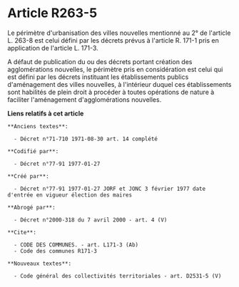 # Article R263-5

Le périmètre d'urbanisation des villes nouvelles mentionné au 2° de l'article L. 263-8 est celui défini par les décrets
prévus à l'article R. 171-1 pris en application de l'article L. 171-3. 

A défaut de publication du ou des décrets portant création des agglomérations nouvelles, le périmètre pris en considération
est celui qui est défini       par les décrets instituant les établissements publics d'aménagement des villes nouvelles, à
l'intérieur duquel ces établissements sont habilités de plein droit à procéder à toutes opérations de nature à faciliter
l'aménagement d'agglomérations nouvelles.

**Liens relatifs à cet article**

	**Anciens textes**:

	  - Décret n°71-710 1971-08-30 art. 14 complété

	**Codifié par**:

	  - Décret n°77-91 1977-01-27

	**Créé par**:

	  - Décret n°77-91 1977-01-27 JORF et JONC 3 février 1977 date d'entrée en vigueur élection des maires

	**Abrogé par**:

	  - Décret n°2000-318 du 7 avril 2000 - art. 4 (V)

	**Cite**:

	  - CODE DES COMMUNES. - art. L171-3 (Ab)
	  - Code des communes R171-3

	**Nouveaux textes**:

	  - Code général des collectivités territoriales - art. D2531-5 (V)
